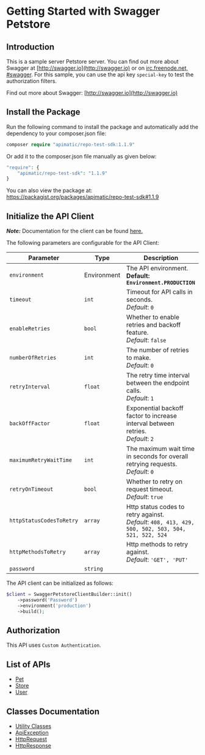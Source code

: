 
# Getting Started with Swagger Petstore

## Introduction

This is a sample server Petstore server.  You can find out more about Swagger at [http://swagger.io](http://swagger.io) or on [irc.freenode.net, #swagger](http://swagger.io/irc/).  For this sample, you can use the api key `special-key` to test the authorization filters.

Find out more about Swagger: [http://swagger.io](http://swagger.io)

## Install the Package

Run the following command to install the package and automatically add the dependency to your composer.json file:

```php
composer require "apimatic/repo-test-sdk:1.1.9"
```

Or add it to the composer.json file manually as given below:

```php
"require": {
    "apimatic/repo-test-sdk": "1.1.9"
}
```

You can also view the package at:
https://packagist.org/packages/apimatic/repo-test-sdk#1.1.9

## Initialize the API Client

**_Note:_** Documentation for the client can be found [here.](https://www.github.com/sdks-io/php-new/tree/1.1.9/doc/client.md)

The following parameters are configurable for the API Client:

| Parameter | Type | Description |
|  --- | --- | --- |
| `environment` | Environment | The API environment. <br> **Default: `Environment.PRODUCTION`** |
| `timeout` | `int` | Timeout for API calls in seconds.<br>*Default*: `0` |
| `enableRetries` | `bool` | Whether to enable retries and backoff feature.<br>*Default*: `false` |
| `numberOfRetries` | `int` | The number of retries to make.<br>*Default*: `0` |
| `retryInterval` | `float` | The retry time interval between the endpoint calls.<br>*Default*: `1` |
| `backOffFactor` | `float` | Exponential backoff factor to increase interval between retries.<br>*Default*: `2` |
| `maximumRetryWaitTime` | `int` | The maximum wait time in seconds for overall retrying requests.<br>*Default*: `0` |
| `retryOnTimeout` | `bool` | Whether to retry on request timeout.<br>*Default*: `true` |
| `httpStatusCodesToRetry` | `array` | Http status codes to retry against.<br>*Default*: `408, 413, 429, 500, 502, 503, 504, 521, 522, 524` |
| `httpMethodsToRetry` | `array` | Http methods to retry against.<br>*Default*: `'GET', 'PUT'` |
| `password` | `string` |  |

The API client can be initialized as follows:

```php
$client = SwaggerPetstoreClientBuilder::init()
    ->password('Password')
    ->environment('production')
    ->build();
```

## Authorization

This API uses `Custom Authentication`.

## List of APIs

* [Pet](https://www.github.com/sdks-io/php-new/tree/1.1.9/doc/controllers/pet.md)
* [Store](https://www.github.com/sdks-io/php-new/tree/1.1.9/doc/controllers/store.md)
* [User](https://www.github.com/sdks-io/php-new/tree/1.1.9/doc/controllers/user.md)

## Classes Documentation

* [Utility Classes](https://www.github.com/sdks-io/php-new/tree/1.1.9/doc/utility-classes.md)
* [ApiException](https://www.github.com/sdks-io/php-new/tree/1.1.9/doc/api-exception.md)
* [HttpRequest](https://www.github.com/sdks-io/php-new/tree/1.1.9/doc/http-request.md)
* [HttpResponse](https://www.github.com/sdks-io/php-new/tree/1.1.9/doc/http-response.md)

